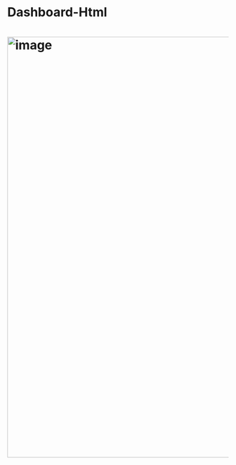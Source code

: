 # Dashboard-Html

# <img width="957" alt="image" src="https://github.com/iammromar/Dashboard-Html/assets/69416566/afcdaf9b-9d1a-4e6f-b320-be11ab82be3e">
